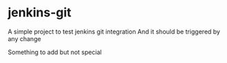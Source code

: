 # jenkins-git

A simple project to test jenkins git integration
And it should be triggered by any change

Something to add but not special
